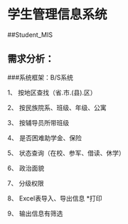 学生管理信息系统 
===========
##Student_MIS

需求分析： 
--------------
###系统框架：B/S系统  

1、	按地区查找（省.市.(县).区）  

2、	按民族院系、班级、年级、公寓   

3、	按辅导员所带班级   

4、	是否困难助学金、保险   

5、	状态查询（在校、参军、借读、休学）  

6、	政治面貌  

7、	分级权限   

8、	Excel表导入、导出信息 *打印   

9、	输出信息有筛选  


